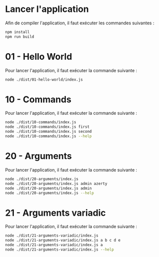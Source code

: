# Lancer l'application

Afin de compiler l'application, il faut exécuter les commandes suivantes :

```bash
npm install
npm run build
```

# 01 - Hello World

Pour lancer l'application, il faut exécuter la commande suivante :

```bash
node ./dist/01-hello-world/index.js
```

# 10 - Commands

Pour lancer l'application, il faut exécuter la commande suivante :

```bash
node ./dist/10-commands/index.js
node ./dist/10-commands/index.js first
node ./dist/10-commands/index.js second
node ./dist/10-commands/index.js --help
```

# 20 - Arguments

Pour lancer l'application, il faut exécuter la commande suivante :

```bash
node ./dist/20-arguments/index.js
node ./dist/20-arguments/index.js admin azerty
node ./dist/20-arguments/index.js admin
node ./dist/20-arguments/index.js --help
```

# 21 - Arguments variadic

Pour lancer l'application, il faut exécuter la commande suivante :

```bash
node ./dist/21-arguments-variadic/index.js
node ./dist/21-arguments-variadic/index.js a b c d e
node ./dist/21-arguments-variadic/index.js a
node ./dist/21-arguments-variadic/index.js --help
```
